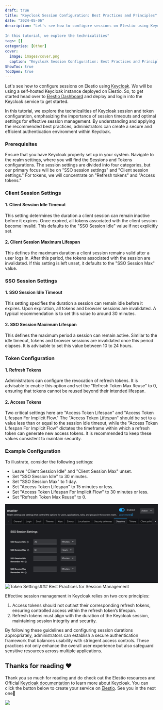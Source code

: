 ```yaml
---
draft: true
title: "Keycloak Session Configuration: Best Practices and Principles"
date: "2024-05-06"
description: "Let's see how to configure sessions on Elestio using Keycloak. We will be using a self-hosted Keycloak instance deployed on Elestio. So, to get started head over to Elestio Dashboard and deploy and login into the Keycloak service to get started.

In this tutorial, we explore the technicalities"
tags: []
categories: [Other]
cover:
  image: images/cover.png
  caption: "Keycloak Session Configuration: Best Practices and Principles"
ShowToc: true
TocOpen: true
---
```



Let's see how to configure sessions on Elestio using [Keycloak](https://elest.io/open-source/keycloak?ref=blog.elest.io). We will be using a self\-hosted Keycloak instance deployed on Elestio. So, to get started head over to [Elestio Dashboard](https://elest.io/open-source/keycloak?ref=blog.elest.io) and deploy and login into the Keycloak service to get started.

In this tutorial, we explore the technicalities of Keycloak session and token configuration, emphasizing the importance of session timeouts and optimal settings for effective session management. By understanding and applying the recommended best practices, administrators can create a secure and efficient authentication environment within Keycloak.

### Prerequisites

Ensure that you have Keycloak properly set up in your system. Navigate to the realm settings, where you will find the Sessions and Tokens configurations. The session settings are divided into four categories, but our primary focus will be on "SSO session settings" and "Client session settings." For tokens, we will concentrate on "Refresh tokens" and "Access tokens."

### Client Session Settings

#### 1\. Client Session Idle Timeout

This setting determines the duration a client session can remain inactive before it expires. Once expired, all tokens associated with the client session become invalid. This defaults to the "SSO Session Idle" value if not explicitly set.

#### 2\. Client Session Maximum Lifespan

This defines the maximum duration a client session remains valid after a user logs in. After this period, the tokens associated with the session are invalidated. If this setting is left unset, it defaults to the "SSO Session Max" value.

### SSO Session Settings

#### 1\. SSO Session Idle Timeout

This setting specifies the duration a session can remain idle before it expires. Upon expiration, all tokens and browser sessions are invalidated. A typical recommendation is to set this value to around 30 minutes.

#### 2\. SSO Session Maximum Lifespan

This defines the maximum period a session can remain active. Similar to the idle timeout, tokens and browser sessions are invalidated once this period elapses. It is advisable to set this value between 10 to 24 hours.

### Token Configuration

#### 1\. Refresh Tokens

Administrators can configure the revocation of refresh tokens. It is advisable to enable this option and set the "Refresh Token Max Reuse" to 0, ensuring that tokens cannot be reused beyond their intended lifespan.

#### 2\. Access Tokens

Two critical settings here are "Access Token Lifespan" and "Access Token Lifespan For Implicit Flow." The "Access Token Lifespan" should be set to a value less than or equal to the session idle timeout, while the "Access Token Lifespan For Implicit Flow" dictates the timeframe within which a refresh token can generate new access tokens. It is recommended to keep these values consistent to maintain security.

### Example Configuration

To illustrate, consider the following settings:

* Leave "Client Session Idle" and "Client Session Max" unset.
* Set "SSO Session Idle" to 30 minutes.
* Set "SSO Session Max" to 1 day.
* Set "Access Token Lifespan" to 15 minutes or less.
* Set "Access Token Lifespan For Implicit Flow" to 30 minutes or less.
* Set "Refresh Token Max Reuse" to 0\.

![Session Settings](images/Screenshot-2024-06-12-at-6.13.17-PM.jpg)![Token Settings](https://blog.elest.io/content/images/2024/06/Screenshot-2024-06-12-at-6.13.55-PM.jpg)### Best Practices for Session Management

Effective session management in Keycloak relies on two core principles:

1. Access tokens should not outlast their corresponding refresh tokens, ensuring controlled access within the refresh token’s lifespan.
2. Refresh tokens must align with the duration of the Keycloak session, maintaining session integrity and security.

By following these guidelines and configuring session durations appropriately, administrators can establish a secure authentication framework that balances usability with stringent access controls. These practices not only enhance the overall user experience but also safeguard sensitive resources across multiple applications.

## **Thanks for reading ❤️**

Thank you so much for reading and do check out the Elestio resources and Official [Keycloak documentation](https://www.keycloak.org/documentation?ref=blog.elest.io) to learn more about Keycloak. You can click the button below to create your service on [Elestio](https://elest.io/open-source/keycloak?ref=blog.elest.io). See you in the next one👋

[![](https://pub-da36157c854648669813f3f76c526c2b.r2.dev/deploy-on-elestio-black.png)](https://elest.io/open-source/keycloak?ref=blog.elest.io)

